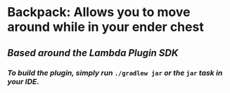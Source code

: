 # Backpack: Allows you to move around while in your ender chest

## *Based around the Lambda Plugin SDK*
### *To build the plugin, simply run* `./gradlew jar` *or the* `jar` *task in your IDE.*